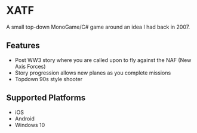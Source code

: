 # XATF
A small top-down MonoGame/C# game around an idea I had back in 2007.

## Features
* Post WW3 story where you are called upon to fly against the NAF (New Axis Forces)
* Story progression allows new planes as you complete missions
* Topdown 90s style shooter

## Supported Platforms
* iOS
* Android
* Windows 10
